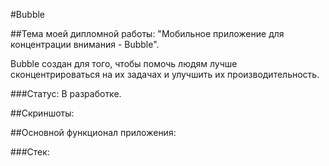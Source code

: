 #Bubble

##Тема моей дипломной работы: "Мобильное приложение для концентрации внимания - Bubble".

Bubble создан для того, чтобы помочь людям лучше сконцентрироваться на их задачах и улучшить их производительность.

###Статус: В разработке.

##Скриншоты:

##Основной функционал приложения:

###Стек:

